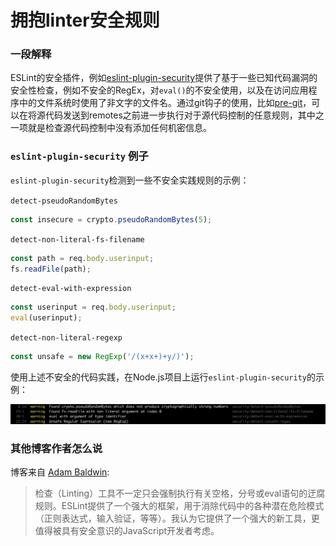 # 拥抱linter安全规则

### 一段解释

ESLint的安全插件，例如[eslint-plugin-security](https://github.com/nodesecurity/eslint-plugin-security)提供了基于一些已知代码漏洞的安全性检查，例如不安全的RegEx，对`eval()`的不安全使用，以及在访问应用程序中的文件系统时使用了非文字的文件名。通过git钩子的使用，比如[pre-git](https://github.com/bahmutov/pre-git)，可以在将源代码发送到remotes之前进一步执行对于源代码控制的任意规则，其中之一项就是检查源代码控制中没有添加任何机密信息。

### `eslint-plugin-security` 例子

`eslint-plugin-security`检测到一些不安全实践规则的示例：

`detect-pseudoRandomBytes`

```javascript
const insecure = crypto.pseudoRandomBytes(5);
```

`detect-non-literal-fs-filename`

```javascript
const path = req.body.userinput;
fs.readFile(path);
```

`detect-eval-with-expression`

```javascript
const userinput = req.body.userinput;
eval(userinput);
```

`detect-non-literal-regexp`

```javascript
const unsafe = new RegExp('/(x+x+)+y/)');
```

使用上述不安全的代码实践，在Node.js项目上运行`eslint-plugin-security`的示例：

![nsp check example](/assets/images/eslint-plugin-security.png)

### 其他博客作者怎么说

博客来自 [Adam Baldwin](https://www.safaribooksonline.com/blog/2014/03/28/using-eslint-plugins-node-js-app-security/):
> 检查（Linting）工具不一定只会强制执行有关空格，分号或eval语句的迂腐规则。ESLint提供了一个强大的框架，用于消除代码中的各种潜在危险模式（正则表达式，输入验证，等等）。我认为它提供了一个强大的新工具，更值得被具有安全意识的JavaScript开发者考虑。
